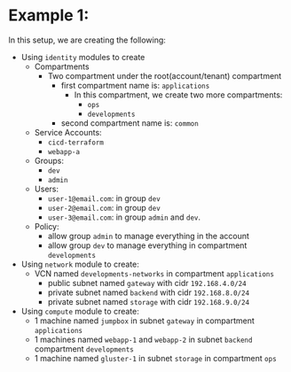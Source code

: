 # Example 1:

In this setup, we are creating the following:
* Using `identity` modules to create
  * Compartments
    * Two compartment under the root(account/tenant) compartment
      * first compartment name is: `applications`
        * In this compartment, we create two more compartments:
          * `ops`
          * `developments`
      * second compartment name is: `common`
  * Service Accounts:
    * `cicd-terraform`
    * `webapp-a`
  * Groups:
    * `dev`
    * `admin`
  * Users:
    * `user-1@email.com`: in group `dev`
    * `user-2@email.com`: in group `dev`
    * `user-3@email.com`: in group `admin` and `dev`.
  * Policy:
    * allow group `admin` to manage everything in the account
    * allow group `dev` to manage everything in compartment `developments`
* Using `network` module to create:
  * VCN named `developments-networks` in compartment `applications`
    * public subnet named `gateway` with cidr `192.168.4.0/24`
    * private subnet named `backend` with cidr `192.168.8.0/24`
    * private subnet named `storage` with cidr `192.168.9.0/24`
* Using `compute` module to create:
  * 1 machine named `jumpbox` in subnet `gateway` in compartment `applications`
  * 1 machines named `webapp-1` and `webapp-2` in subnet `backend` compartment `developments`
  * 1 machine named `gluster-1` in subnet `storage` in compartment `ops`
